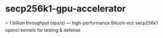 # secp256k1-gpu-accelerator
⚡ 1 billion throughput (ops/s) — high-performance Bitcoin ecc  secp256k1 opencl kernels for testing &amp; defense
